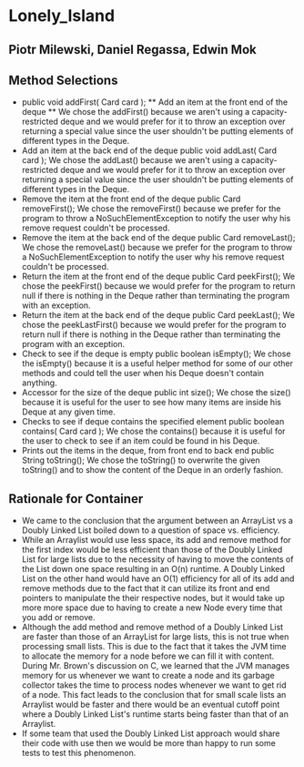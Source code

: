 # Lonely_Island
## Piotr Milewski, Daniel Regassa, Edwin Mok

## Method Selections

  * public void addFirst( Card card ); 
  ** Add an item at the front end of the deque
  ** We chose the addFirst() because we aren't using a capacity-restricted deque and we would prefer for it to throw an exception over returning a special value since the user shouldn't be putting elements of different types in the Deque.
  * Add an item at the back end of the deque
    public void addLast( Card card );
    We chose the addLast() because we aren't using a capacity-restricted deque and we would prefer for it to throw an exception over returning a special value since the user shouldn't be putting elements of different types in the Deque.
  * Remove the item at the front end of the deque
    public Card removeFirst();
    We chose the removeFirst() because we prefer for the program to throw a NoSuchElementException to notify the user why his remove request couldn't be processed.
  * Remove the item at the back end of the deque
    public Card removeLast();
    We chose the removeLast() because we prefer for the program to throw a NoSuchElementException to notify the user why his remove request couldn't be processed.
  * Return the item at the front end of the deque
    public Card peekFirst();
    We chose the peekFirst() because we would prefer for the program to return null if there is nothing in the Deque rather than terminating the program with an exception.
  * Return the item at the back end of the deque
    public Card peekLast();
    We chose the peekLastFirst() because we would prefer for the program to return null if there is nothing in the Deque rather than terminating the program with an exception.
  * Check to see if the deque is empty
    public boolean isEmpty();
    We chose the isEmpty() because it is a useful helper method for some of our other methods and could tell the user when his Deque doesn't contain anything.
  * Accessor for the size of the deque
    public int size();
    We chose the size() because it is useful for the user to see how many items are inside his Deque at any given time.
  * Checks to see if deque contains the specified element
    public boolean contains( Card card );
    We chose the contains() because it is useful for the user to check to see if an item could be found in his Deque.
  * Prints out the items in the deque, from front end to back end
    public String toString();
    We chose the toString() to overwrite the given toString() and to show the content of the Deque in an orderly fashion.

  
## Rationale for Container
 - We came to the conclusion that the argument between an ArrayList vs a Doubly Linked List boiled down to a question of space vs. efficiency. 
 - While an Arraylist would use less space, its add and remove method for the first index would be less efficient than those of the Doubly Linked List for large lists due to the necessity of having to move the contents of the List down one space resulting in an O(n) runtime. A Doubly Linked List on the other hand would have an O(1) efficiency for all of its add and remove methods due to the fact that it can utilize its front and end pointers to manipulate the their respective nodes, but it would take up more more space due to having to create a new Node every time that you add or remove. 
 - Although the add method and remove method of a Doubly Linked List are faster than those of an ArrayList for large lists, this is not true when processing small lists. This is due to the fact that it takes the JVM time to allocate the memory for a node before we can fill it with content. During Mr. Brown's discussion on C, we learned that the JVM manages memory for us whenever we want to create a node and its garbage collector takes the time to process nodes whenever we want to get rid of a node. This fact leads to the conclusion that for small scale lists an Arraylist would be faster and there would be an eventual cutoff point where a Doubly Linked List's runtime starts being faster than that of an Arraylist.
 - If some team that used the Doubly Linked List approach would share their code with use then we would be more than happy to run some tests to test this phenomenon.
